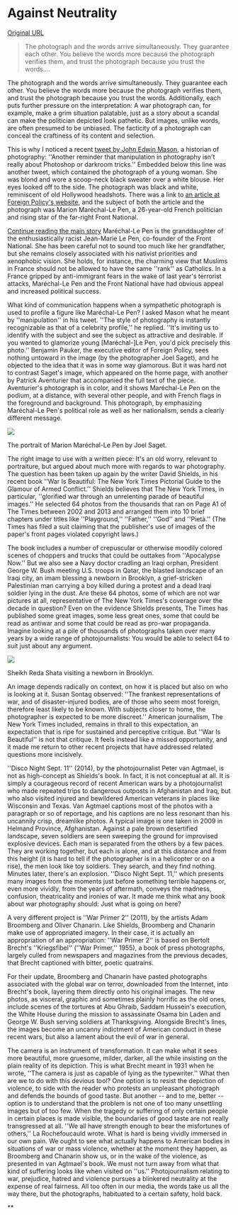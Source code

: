 # Against Neutrality

[Original URL](http://www.nytimes.com/2016/01/17/magazine/against-neutrality.html?_r=0)

> The photograph and the words arrive simultaneously. They guarantee each other. You believe the words more because the photograph verifies them, and trust the photograph because you trust the words....

The photograph and the words arrive simultaneously. They guarantee each other. You believe the words more because the photograph verifies them, and trust the photograph because you trust the words. Additionally, each puts further pressure on the interpretation: A war photograph can, for example, make a grim situation palatable, just as a story about a scandal can make the politician depicted look pathetic. But images, unlike words, are often presumed to be unbiased. The facticity of a photograph can conceal the craftiness of its content and selection.

This is why I noticed a recent [tweet by John Edwin Mason](https://twitter.com/johnedwinmason/status/675740097111859200), a historian of photography: ''Another reminder that manipulation in photography isn't really about Photoshop or darkroom tricks.'' Embedded below this line was another tweet, which contained the photograph of a young woman. She was blond and wore a scoop-neck black sweater over a white blouse. Her eyes looked off to the side. The photograph was black and white, reminiscent of old Hollywood headshots. There was a link to [an article at Foreign Policy's website](http://foreignpolicy.com/2015/12/11/joan-of-dark/), and the subject of both the article and the photograph was Marion Maréchal-Le Pen, a 26-year-old French politician and rising star of the far-right Front National.

[Continue reading the main story](http://www.nytimes.com/2016/01/17/magazine/against-neutrality.html?_r=0#story-continues-3) Maréchal-Le Pen is the granddaughter of the enthusiastically racist Jean-Marie Le Pen, co-founder of the Front National. She has been careful not to sound too much like her grandfather, but she remains closely associated with his nativist priorities and xenophobic vision. She holds, for instance, the charming view that Muslims in France should not be allowed to have the same ''rank'' as Catholics. In a France gripped by anti-immigrant fears in the wake of last year's terrorist attacks, Maréchal-Le Pen and the Front National have had obvious appeal and increased political success.

What kind of communication happens when a sympathetic photograph is used to profile a figure like Maréchal-Le Pen? I asked Mason what he meant by ''manipulation'' in his tweet. ''The style of photography is instantly recognizable as that of a celebrity profile,'' he replied. ''It's inviting us to identify with the subject and see the subject as attractive and desirable. If you wanted to glamorize young [Maréchal-]Le Pen, you'd pick precisely this photo.'' Benjamin Pauker, the executive editor of Foreign Policy, sees nothing untoward in the image (by the photographer Joel Saget), and he objected to the idea that it was in some way glamorous. But it was hard not to contrast Saget's image, which appeared on the home page, with another by Patrick Aventurier that accompanied the full text of the piece. Aventurier's photograph is in color, and it shows Maréchal-Le Pen on the podium, at a distance, with several other people, and with French flags in the foreground and background. This photograph, by emphasizing Maréchal-Le Pen's political role as well as her nationalism, sends a clearly different message.

![](http://static01.nyt.com/images/2016/01/17/magazine/17onphotography2/17mag-17onphotographynew-t_CA0-superJumbo.jpg)

<span class="caption-text">The portrait of Marion Maréchal-Le Pen by Joel Saget.</span>

 The right image to use with a written piece: It's an old worry, relevant to portraiture, but argued about much more with regards to war photography. The question has been taken up again by the writer David Shields, in his recent book ''War Is Beautiful: The New York Times Pictorial Guide to the Glamour of Armed Conflict.'' Shields believes that The New York Times, in particular, ''glorified war through an unrelenting parade of beautiful images.'' He selected 64 photos from the thousands that ran on Page A1 of The Times between 2002 and 2013 and arranged them into 10 brief chapters under titles like ''Playground,'' ''Father,'' ''God'' and ''Pietà.'' (The Times has filed a suit claiming that the publisher's use of images of the paper's front pages violated copyright laws.)

The book includes a number of crepuscular or otherwise moodily colored scenes of choppers and trucks that could be outtakes from ''Apocalypse Now.'' But we also see a Navy doctor cradling an Iraqi orphan, President George W. Bush meeting U.S. troops in Qatar, the blasted landscape of an Iraqi city, an imam blessing a newborn in Brooklyn, a grief-stricken Palestinian man carrying a boy killed during a protest and a dead Iraqi soldier lying in the dust. Are these 64 photos, some of which are not war pictures at all, representative of The New York Times's coverage over the decade in question? Even on the evidence Shields presents, The Times has published some great images, some less great ones, some that could be read as antiwar and some that could be read as pro-war propaganda. Imagine looking at a pile of thousands of photographs taken over many years by a wide range of photojournalists: You would be able to select 64 to suit just about any argument.

![](http://static01.nyt.com/images/2016/01/17/magazine/17onphotography3/17onphotography3-superJumbo.jpg)

<span class="caption-text">Sheikh Reda Shata visiting a newborn in Brooklyn.</span>

 An image depends radically on context, on how it is placed but also on who is looking at it. Susan Sontag observed: ''The frankest representations of war, and of disaster-injured bodies, are of those who seem most foreign, therefore least likely to be known. With subjects closer to home, the photographer is expected to be more discreet.'' American journalism, The New York Times included, remains in thrall to this expectation, an expectation that is ripe for sustained and perceptive critique. But ''War Is Beautiful'' is not that critique. It feels instead like a missed opportunity, and it made me return to other recent projects that have addressed related questions more incisively.

''Disco Night Sept. 11'' (2014), by the photojournalist Peter van Agtmael, is not as high-concept as Shields's book. In fact, it is not conceptual at all. It is simply a courageous record of recent American wars by a photojournalist who made repeated trips to dangerous outposts in Afghanistan and Iraq, but who also visited injured and bewildered American veterans in places like Wisconsin and Texas. Van Agtmael captions most of the photos with a paragraph or so of reportage, and his captions are no less resonant than his uncannily crisp, dreamlike photos. A typical image is one taken in 2009 in Helmand Province, Afghanistan. Against a pale brown desertified landscape, seven soldiers are seen sweeping the ground for improvised explosive devices. Each man is separated from the others by a few paces. They are working together, but each is alone, and at this distance and from this height (it is hard to tell if the photographer is in a helicopter or on a rise), the men look like toy soldiers. They search, and they find nothing. Minutes later, there's an explosion. ''Disco Night Sept. 11,'' which presents many images from the moments just before something terrible happens or, even more vividly, from the years of aftermath, conveys the madness, confusion, theatricality and ironies of war. It made me think what any book about war photography should: Just what is going on here?

A very different project is ''War Primer 2'' (2011), by the artists Adam Broomberg and Oliver Chanarin. Like Shields, Broomberg and Chanarin make use of appropriated imagery. In their case, it is actually an appropriation of an appropriation: ''War Primer 2'' is based on Bertolt Brecht's ''Kriegsfibel'' (''War Primer,'' 1955), a book of press photographs, largely culled from newspapers and magazines from the previous decades, that Brecht captioned with bitter, poetic quatrains.

For their update, Broomberg and Chanarin have pasted photographs associated with the global war on terror, downloaded from the Internet, into Brecht's book, layering them directly onto his original images. The new photos, as visceral, graphic and sometimes plainly horrific as the old ones, include scenes of the tortures at Abu Ghraib, Saddam Hussein's execution, the White House during the mission to assassinate Osama bin Laden and George W. Bush serving soldiers at Thanksgiving. Alongside Brecht's lines, the images become an uncanny indictment of American conduct in these recent wars, but also a lament about the evil of war in general.

The camera is an instrument of transformation. It can make what it sees more beautiful, more gruesome, milder, darker, all the while insisting on the plain reality of its depiction. This is what Brecht meant in 1931 when he wrote, ''The camera is just as capable of lying as the typewriter.'' What then are we to do with this devious tool? One option is to resist the depiction of violence, to side with the reader who protests an unpleasant photograph and defends the bounds of good taste. But another -- and to me, better -- option is to understand that the problem is not one of too many unsettling images but of too few. When the tragedy or suffering of only certain people in certain places is made visible, the boundaries of good taste are not really transgressed at all. ''We all have strength enough to bear the misfortunes of others,'' La Rochefoucauld wrote. What is hard is being vividly immersed in our own pain. We ought to see what actually happens to American bodies in situations of war or mass violence, whether at the moment they happen, as Broomberg and Chanarin show us, or in the wake of the violence, as presented in van Agtmael's book. We must not turn away from what that kind of suffering looks like when visited on ''us.'' Photojournalism relating to war, prejudice, hatred and violence pursues a blinkered neutrality at the expense of real fairness. All too often in our media, the words take us all the way there, but the photographs, habituated to a certain safety, hold back.

<span class="tombstone">**</span>

